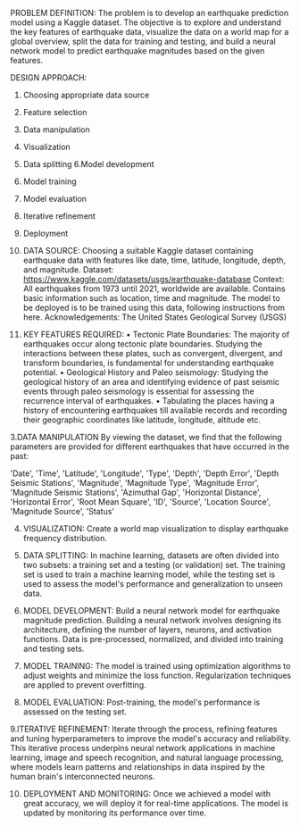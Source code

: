 PROBLEM DEFINITION: 
The problem is to develop an earthquake prediction model using a Kaggle dataset. The objective is to explore and understand the key features of earthquake data, visualize the data on a world map for a global overview, split the data for training and testing, and build a neural network model to predict earthquake magnitudes based on the given features.

DESIGN APPROACH:
1. Choosing appropriate data source   
2. Feature selection
3. Data manipulation                           
4. Visualization
5. Data splitting
6.Model development
7. Model training 
8. Model evaluation
9. Iterative refinement
10. Deployment

1. DATA SOURCE: 
Choosing a suitable Kaggle dataset containing earthquake data with features like date, time, latitude, longitude, depth, and magnitude.
Dataset: 
https://www.kaggle.com/datasets/usgs/earthquake-database
Context:
All earthquakes from 1973 until 2021, worldwide are available. Contains basic information such as location, time and magnitude. The model to be deployed is to be trained using this data, following instructions from here.
Acknowledgements: The United States Geological Survey (USGS)

2. KEY FEATURES REQUIRED:
•	Tectonic Plate Boundaries: The majority of earthquakes occur along tectonic plate boundaries. Studying the interactions between these plates, such as convergent, divergent, and transform boundaries, is fundamental for understanding earthquake potential.
•	Geological History and Paleo seismology: Studying the geological history of an area and identifying evidence of past seismic events through paleo seismology is essential for assessing the recurrence interval of earthquakes.
•	Tabulating the places having a history of encountering earthquakes till available records and recording their geographic coordinates like latitude, longitude, altitude etc.

3.DATA MANIPULATION
	By viewing the dataset, we find that the following parameters are provided for different earthquakes that have occurred in the past:

'Date', 'Time', 'Latitude', 'Longitude', 'Type', 'Depth', 'Depth Error', 'Depth Seismic Stations', 'Magnitude', 'Magnitude Type', 'Magnitude Error', 'Magnitude Seismic Stations', 'Azimuthal Gap', 'Horizontal Distance', 'Horizontal Error', 'Root Mean Square', 'ID', 'Source', 'Location Source', 'Magnitude Source', 'Status'

4. VISUALIZATION:
 Create a world map visualization to display earthquake frequency distribution.

5. DATA SPLITTING: 
In machine learning, datasets are often divided into two subsets: a training set and a testing (or validation) set. The training set is used to train a machine learning model, while the testing set is used to assess the model's performance and generalization to unseen data.

6. MODEL DEVELOPMENT: 
Build a neural network model for earthquake magnitude prediction. Building a neural network involves designing its architecture, defining the number of layers, neurons, and activation functions. Data is pre-processed, normalized, and divided into training and testing sets. 

7. MODEL TRAINING:
	The model is trained using optimization algorithms to adjust weights and minimize the loss function. Regularization techniques are applied to prevent overfitting.

8. MODEL EVALUATION: 
Post-training, the model's performance is assessed on the testing set. 

9.ITERATIVE REFINEMENT:
Iterate through the process, refining features and tuning hyperparameters to improve the model's accuracy and reliability. This iterative process underpins neural network applications in machine learning, image and speech recognition, and natural language processing, where models learn patterns and relationships in data inspired by the human brain's interconnected neurons.

10. DEPLOYMENT AND MONITORING:
	Once we achieved a model with great accuracy, we will deploy it for real-time applications. The model is updated by monitoring its performance over time.
